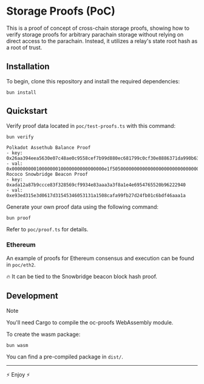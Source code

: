 # Storage Proofs (PoC)

This is a proof of concept of cross-chain storage proofs, showing how to verify storage proofs for arbitrary parachain storage without relying on direct access to the parachain. Instead, it utilizes a relay's state root hash as a root of trust.

## Installation

To begin, clone this repository and install the required dependencies:

```shell
bun install
```

## Quickstart

Verify proof data located in `poc/test-proofs.ts` with this command:

```shell
bun verify
```

```
Polkadot Assethub Balance Proof
- key: 0x26aa394eea5630e07c48ae0c9558cef7b99d880ec681799c0cf30e8886371da990b6346227456bd049506695ac7f4ecc3ceaf1c4e92a3ed0e47ce5157249557057e45ce0b629754d9c3488fdce868b46
- val: 0x0000000001000000010000000000000000e1f505000000000000000000000000000000000000000000000000000000000000000000000000000000000000000000000000000000000000000000000080
Rococo Snowbridge Beacon Proof
- key: 0xada12a87b9ccce83f328569cf9934e83aaa3a3f8a1e4e6954765520b96222940
- val: 0xe93ed315e3d0617d31545346053131a1508cafa99fb27d24fb01c6bdf46aaa1a
```

Generate your own proof data using the following command:

```shell
bun proof
```

Refer to `poc/proof.ts` for details.

### Ethereum

An example of proofs for Ethereum consensus and execution can be found in `poc/eth2`.

🔥 It can be tied to the Snowbridge beacon block hash proof.

## Development

> [!NOTE]
> You'll need Cargo to compile the oc-proofs WebAssembly module.

To create the wasm package:

```shell
bun wasm
```

You can find a pre-compiled package in `dist/`.

---

:zap: Enjoy :zap:


